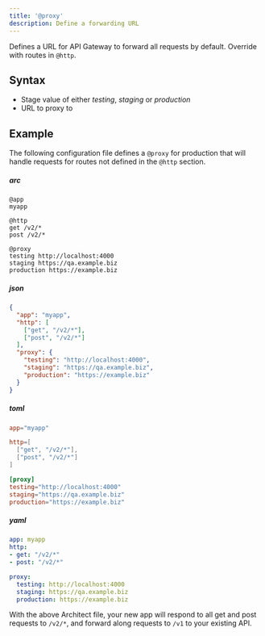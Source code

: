 ```yaml
---
title: '@proxy'
description: Define a forwarding URL
---
```


Defines a URL for API Gateway to forward all requests by default. Override with routes in `@http`.

## Syntax

- Stage value of either *testing*, *staging* or *production*
- URL to proxy to

## Example

The following configuration file defines a `@proxy` for production that will handle requests for routes not defined in the `@http` section.

<arc-viewer default-tab=arc>
<div slot=contents class=bg-g4>

<arc-tab label=arc>
<h5>arc</h5>
<div slot=content>

```arc
@app
myapp

@http
get /v2/*
post /v2/*

@proxy
testing http://localhost:4000
staging https://qa.example.biz
production https://example.biz
```
</div>
</arc-tab>

<arc-tab label=json>
<h5>json</h5>
<div slot=content>

```json
{
  "app": "myapp",
  "http": [
    ["get", "/v2/*"],
    ["post", "/v2/*"]
  ],
  "proxy": {
    "testing": "http://localhost:4000",
    "staging": "https://qa.example.biz",
    "production": "https://example.biz"
  }
}
```
</div>
</arc-tab>

<arc-tab label=toml>
<h5>toml</h5>
<div slot=content>

```toml
app="myapp"

http=[
  ["get", "/v2/*"],
  ["post", "/v2/*"]
]

[proxy]
testing="http://localhost:4000"
staging="https://qa.example.biz"
production="https://example.biz"
```
</div>
</arc-tab>

<arc-tab label=yaml>
<h5>yaml</h5>
<div slot=content>

```yaml
app: myapp
http:
- get: "/v2/*"
- post: "/v2/*"

proxy:
  testing: http://localhost:4000
  staging: https://qa.example.biz
  production: https://example.biz
```
</div>
</arc-tab>

</div>
<arc-viewer>

With the above Architect file, your new app will respond to all get and post requests to `/v2/*`, and forward along requests to `/v1` to your existing API.
